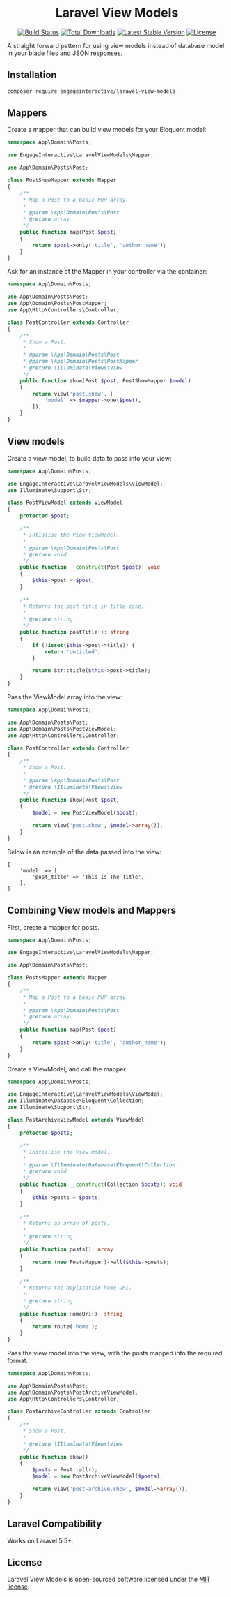 <h1 align="center">Laravel View Models</h1>

<p align="center">
<a href="https://travis-ci.org/engageinteractive/laravel-view-models"><img src="https://travis-ci.org/engageinteractive/laravel-view-models.svg" alt="Build Status"></a>
<a href="https://packagist.org/packages/engageinteractive/laravel-view-models"><img src="https://poser.pugx.org/engageinteractive/laravel-view-models/d/total.svg" alt="Total Downloads"></a>
<a href="https://packagist.org/packages/engageinteractive/laravel-view-models"><img src="https://poser.pugx.org/engageinteractive/laravel-view-models/v/stable.svg" alt="Latest Stable Version"></a>
<a href="https://packagist.org/packages/engageinteractive/laravel-view-models"><img src="https://poser.pugx.org/engageinteractive/laravel-view-models/license.svg" alt="License"></a>
</p>

A straight forward pattern for using view models instead of database model in your blade files and JSON responses.

## Installation

```sh
composer require engageinteractive/laravel-view-models
```

## Mappers

Create a mapper that can build view models for your Eloquent model:

```php
namespace App\Domain\Posts;

use EngageInteractive\LaravelViewModels\Mapper;

use App\Domain\Posts\Post;

class PostShowMapper extends Mapper
{
    /**
     * Map a Post to a basic PHP array.
     *
     * @param \App\Domain\Posts\Post
     * @return array
     */
    public function map(Post $post)
    {
        return $post->only('title', 'author_name');
    }
}
```

Ask for an instance of the Mapper in your controller via the container:

```php
namespace App\Domain\Posts;

use App\Domain\Posts\Post;
use App\Domain\Posts\PostMapper;
use App\Http\Controllers\Controller;

class PostController extends Controller
{
    /**
     * Show a Post.
     *
     * @param \App\Domain\Posts\Post
     * @param \App\Domain\Posts\PostMapper
     * @return \Illuminate\Views\View
     */
    public function show(Post $post, PostShowMapper $model)
    {
        return view('post.show', [
            'model' => $mapper->one($post),
        ]),
    }
}
```

## View models

Create a view model, to build data to pass into your view:
```php
namespace App\Domain\Posts;

use EngageInteractive\LaravelViewModels\ViewModel;
use Illuminate\Support\Str;

class PostViewModel extends ViewModel
{
    protected $post;

    /**
     * Intialise the View ViewModel.
     *
     * @param \App\Domain\Posts\Post
     * @return void
     */
    public function __construct(Post $post): void
    {
        $this->post = $post;
    }
    
    /**
     * Returns the post title in title-case.
     *
     * @return string
     */
    public function postTitle(): string
    {
        if (!isset($this->post->title)) {
            return 'Untitled';
        }

        return Str::title($this->post->title);
    }
}
```

Pass the ViewModel array into the view:
```php
namespace App\Domain\Posts;

use App\Domain\Posts\Post;
use App\Domain\Posts\PostViewModel;
use App\Http\Controllers\Controller;

class PostController extends Controller
{
    /**
     * Show a Post.
     *
     * @param \App\Domain\Posts\Post
     * @return \Illuminate\Views\View
     */
    public function show(Post $post)
    {
        $model = new PostViewModel($post);

        return view('post.show', $model->array()),
    }
}
```

Below is an example of the data passed into the view:
```
[
    'model' => [
        'post_title' => 'This Is The Title',
    ],
]
```

## Combining View models and Mappers

First, create a mapper for posts.
```php
namespace App\Domain\Posts;

use EngageInteractive\LaravelViewModels\Mapper;

use App\Domain\Posts\Post;

class PostsMapper extends Mapper
{
    /**
     * Map a Post to a basic PHP array.
     *
     * @param \App\Domain\Posts\Post
     * @return array
     */
    public function map(Post $post)
    {
        return $post->only('title', 'author_name');
    }
}
```

Create a ViewModel, and call the mapper.
```php
namespace App\Domain\Posts;

use EngageInteractive\LaravelViewModels\ViewModel;
use Illuminate\Database\Eloquent\Collection;
use Illuminate\Support\Str;

class PostArchiveViewModel extends ViewModel
{
    protected $posts;

    /**
     * Initialise the View model.
     *
     * @param \Illuminate\Database\Eloquent\Collection
     * @return void
     */
    public function __construct(Collection $posts): void
    {
        $this->posts = $posts;
    }
    
    /**
     * Returns an array of posts.
     *
     * @return string
     */
    public function posts(): array
    {
        return (new PostsMapper)->all($this->posts);
    }

    /**
     * Returns the application home URI.
     *
     * @return string
     */
    public function HomeUri(): string
    {
        return route('home');
    }
}
```

Pass the view model into the view, with the posts mapped into the required format.
```php
namespace App\Domain\Posts;

use App\Domain\Posts\Post;
use App\Domain\Posts\PostArchiveViewModel;
use App\Http\Controllers\Controller;

class PostArchiveController extends Controller
{
    /**
     * Show a Post.
     *
     * @return \Illuminate\Views\View
     */
    public function show()
    {
        $posts = Post::all();
        $model = new PostArchiveViewModel($posts);

        return view('post-archive.show', $model->array()),
    }
}
```



## Laravel Compatibility

Works on Laravel 5.5+.

## License

Laravel View Models is open-sourced software licensed under the [MIT license](http://opensource.org/licenses/MIT).
